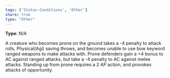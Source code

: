 ```yaml
---
tags: ['Status-Conditions', 'Other']
share: true
type: "Other"
---
```

**Type**: N/A

A creature who becomes prone on the ground takes a -4 penalty to attack rolls, Physical(Agi) saving throws, and becomes unable to use bow keyword ranged weapons to make attacks with. Prone defenders gain a +4 bonus to AC against ranged attacks, but take a -4 penalty to AC against melee attacks. Standing up from prone requires a 2 AP action, and provokes attacks of opportunity.
